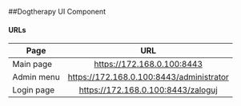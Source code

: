 ##Dogtherapy UI Component


#### URLs


| Page            | URL                                       |
| --------------- |:-----------------------------------------:|
| Main page       | https://172.168.0.100:8443                |
| Admin menu      | https://172.168.0.100:8443/administrator  |
| Login page      | https://172.168.0.100:8443/zaloguj        |


